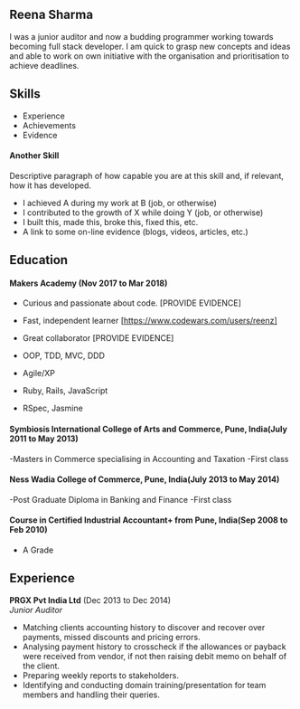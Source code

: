 ## Reena Sharma

I was a junior auditor and now a budding programmer working towards becoming full stack developer. I am quick to grasp new concepts and ideas and able to work on own initiative with the organisation and prioritisation to achieve deadlines.

## Skills
- Experience
- Achievements
- Evidence

#### Another Skill

Descriptive paragraph of how capable you are at this skill and, if relevant, how it has developed.

- I achieved A during my work at B (job, or otherwise)
- I contributed to the growth of X while doing Y (job, or otherwise)
- I built this, made this, broke this, fixed this, etc.
- A link to some on-line evidence (blogs, videos, articles, etc.)

## Education

#### Makers Academy (Nov 2017 to Mar 2018)

- Curious and passionate about code. [PROVIDE EVIDENCE]
- Fast, independent learner [https://www.codewars.com/users/reenz]
- Great collaborator [PROVIDE EVIDENCE]

- OOP, TDD, MVC, DDD
- Agile/XP
- Ruby, Rails, JavaScript
- RSpec, Jasmine

#### Symbiosis International College of Arts and Commerce, Pune, India(July 2011 to May 2013)
-Masters in Commerce specialising in Accounting and Taxation
-First class

#### Ness Wadia College of Commerce, Pune, India(July 2013 to May 2014)
-Post Graduate Diploma in Banking and Finance
-First class

#### Course in Certified Industrial Accountant+ from Pune, India(Sep 2008 to Feb 2010)
- A Grade

## Experience

**PRGX Pvt India Ltd** (Dec 2013 to Dec 2014)    
*Junior Auditor*  
- Matching clients accounting history to discover and recover over payments, missed discounts and pricing errors.
- Analysing payment history to crosscheck if the allowances or payback were received from vendor, if not then raising
  debit memo on behalf of the client.
- Preparing weekly reports to stakeholders.
- Identifying and conducting domain training/presentation for team members and handling their queries.
